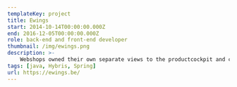 ```yaml
---
templateKey: project
title: Ewings
start: 2014-10-14T00:00:00.000Z
end: 2016-12-05T00:00:00.000Z
role: back-end and front-end developer
thumbnail: /img/ewings.png
description: >-
    Webshops owned their own separate views to the productcockpit and could enrich their data and push basic stock and price information to Bol and Amazon. Once enriched the system did a full product push to Magento. I created the productcockpit customizations and coupling between Amazon,Bol and Magento.
tags: [java, Hybris, Spring]
url: https://ewings.be/
---
```


